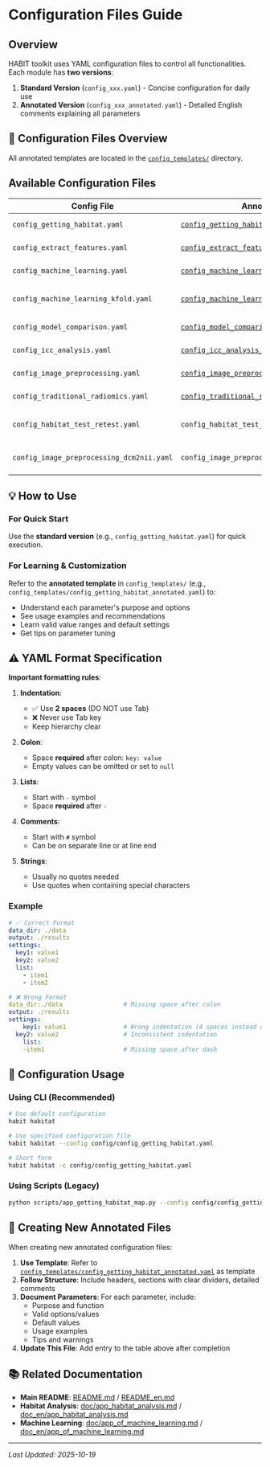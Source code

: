 # Configuration Files Guide

## Overview

HABIT toolkit uses YAML configuration files to control all functionalities. Each module has **two versions**:

1. **Standard Version** (`config_xxx.yaml`) - Concise configuration for daily use
2. **Annotated Version** (`config_xxx_annotated.yaml`) - Detailed English comments explaining all parameters

## 📂 Configuration Files Overview

All annotated templates are located in the [`config_templates/`](../config_templates/) directory.

## Available Configuration Files

| Config File | Annotated Template | Module | Status |
|-------------|-------------------|--------|--------|
| `config_getting_habitat.yaml` | [`config_getting_habitat_annotated.yaml`](../config_templates/config_getting_habitat_annotated.yaml) | Habitat Analysis | ✅ Complete |
| `config_extract_features.yaml` | [`config_extract_features_annotated.yaml`](../config_templates/config_extract_features_annotated.yaml) | Feature Extraction | ✅ Complete |
| `config_machine_learning.yaml` | [`config_machine_learning_annotated.yaml`](../config_templates/config_machine_learning_annotated.yaml) | Machine Learning | ✅ Complete |
| `config_machine_learning_kfold.yaml` | [`config_machine_learning_kfold_annotated.yaml`](../config_templates/config_machine_learning_kfold_annotated.yaml) | K-Fold Cross-Validation | ✅ Complete |
| `config_model_comparison.yaml` | [`config_model_comparison_annotated.yaml`](../config_templates/config_model_comparison_annotated.yaml) | Model Comparison | ✅ Complete |
| `config_icc_analysis.yaml` | [`config_icc_analysis_annotated.yaml`](../config_templates/config_icc_analysis_annotated.yaml) | ICC Analysis | ✅ Complete |
| `config_image_preprocessing.yaml` | [`config_image_preprocessing_annotated.yaml`](../config_templates/config_image_preprocessing_annotated.yaml) | Image Preprocessing | ✅ Complete |
| `config_traditional_radiomics.yaml` | [`config_traditional_radiomics_annotated.yaml`](../config_templates/config_traditional_radiomics_annotated.yaml) | Traditional Radiomics | ✅ Complete |
| `config_habitat_test_retest.yaml` | `config_habitat_test_retest_annotated.yaml` | Test-Retest Mapping | 🔄 Coming Soon |
| `config_image_preprocessing_dcm2nii.yaml` | `config_image_preprocessing_dcm2nii_annotated.yaml` | DICOM Conversion | 🔄 Coming Soon |

## 💡 How to Use

### For Quick Start
Use the **standard version** (e.g., `config_getting_habitat.yaml`) for quick execution.

### For Learning & Customization
Refer to the **annotated template** in `config_templates/` (e.g., `config_templates/config_getting_habitat_annotated.yaml`) to:
- Understand each parameter's purpose and options
- See usage examples and recommendations
- Learn valid value ranges and default settings
- Get tips on parameter tuning

## ⚠️ YAML Format Specification

**Important formatting rules**:

1. **Indentation**:
   - ✅ Use **2 spaces** (DO NOT use Tab)
   - ❌ Never use Tab key
   - Keep hierarchy clear

2. **Colon**:
   - Space **required** after colon: `key: value`
   - Empty values can be omitted or set to `null`

3. **Lists**:
   - Start with `-` symbol
   - Space **required** after `-`

4. **Comments**:
   - Start with `#` symbol
   - Can be on separate line or at line end

5. **Strings**:
   - Usually no quotes needed
   - Use quotes when containing special characters

### Example

```yaml
# ✅ Correct Format
data_dir: ./data
output: ./results
settings:
  key1: value1
  key2: value2
  list:
    - item1
    - item2

# ❌ Wrong Format
data_dir:./data                 # Missing space after colon
output: ./results
settings:
    key1: value1                # Wrong indentation (4 spaces instead of 2)
  key2: value2                  # Inconsistent indentation
    list:
    -item1                      # Missing space after dash
```

## 🔧 Configuration Usage

### Using CLI (Recommended)

```bash
# Use default configuration
habit habitat

# Use specified configuration file
habit habitat --config config/config_getting_habitat.yaml

# Short form
habit habitat -c config/config_getting_habitat.yaml
```

### Using Scripts (Legacy)

```bash
python scripts/app_getting_habitat_map.py --config config/config_getting_habitat.yaml
```

## 📝 Creating New Annotated Files

When creating new annotated configuration files:

1. **Use Template**: Refer to [`config_templates/config_getting_habitat_annotated.yaml`](../config_templates/config_getting_habitat_annotated.yaml) as template
2. **Follow Structure**: Include headers, sections with clear dividers, detailed comments
3. **Document Parameters**: For each parameter, include:
   - Purpose and function
   - Valid options/values
   - Default values
   - Usage examples
   - Tips and warnings
4. **Update This File**: Add entry to the table above after completion

## 📚 Related Documentation

- **Main README**: [README.md](../README.md) / [README_en.md](../README_en.md)
- **Habitat Analysis**: [doc/app_habitat_analysis.md](../doc/app_habitat_analysis.md) / [doc_en/app_habitat_analysis.md](../doc_en/app_habitat_analysis.md)
- **Machine Learning**: [doc/app_of_machine_learning.md](../doc/app_of_machine_learning.md) / [doc_en/app_of_machine_learning.md](../doc_en/app_of_machine_learning.md)

---

*Last Updated: 2025-10-19*
